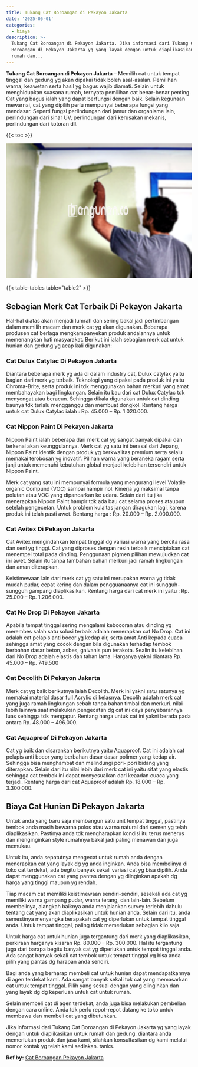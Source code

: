 ```yaml
---
title: Tukang Cat Boroangan di Pekayon Jakarta
date: '2025-05-01'
categories:
  - biaya
description: >-
  Tukang Cat Boroangan di Pekayon Jakarta. Jika informasi dari Tukang Cat
  Boroangan di Pekayon Jakarta yg yang layak dengan untuk diaplikasikan untuk
  rumah dan...
---
```


**Tukang Cat Boroangan di Pekayon Jakarta** – Memilih cat untuk tempat tinggal dan gedung yg akan dipakai tidak boleh asal-asalan. Pemilihan warna, keawetan serta hasil yg bagus wajib diamati. Selain untuk menghidupkan suasana rumah, ternyata pemilihan cat benar-benar penting. Cat yang bagus ialah yang dapat berfungsi dengan baik. Selain kegunaan mewarnai, cat yang dipilih perlu mempunyai beberapa fungsi yang mendasar. Seperti fungsi perlindungan dari jamur dan organisme lain, perlindungan dari sinar UV, perlindungan dari kerusakan mekanis, perlindungan dari kotoran dll.

{{< toc >}}

![Tukang Cat Boroangan di Pekayon Jakarta](/images/jasa-cat-murah18.png)

{{< table-tables table="table2" >}}

## Sebagian Merk Cat Terbaik Di Pekayon Jakarta

Hal-hal diatas akan menjadi lumrah dan sering bakal jadi pertimbangan dalam memilih macam dan merk cat yg akan digunakan. Beberapa produsen cat berlaga mengkampanyekan produk andalannya untuk memenangkan hati masyarakat. Berikut ini ialah sebagian merk cat untuk hunian dan gedung yg acap kali digunakan:

### Cat Dulux Catylac Di Pekayon Jakarta

Diantara beberapa merk yg ada di dalam industry cat, Dulux catylax yaitu bagian dari merk yg terbaik. Teknologi yang dipakai pada produk ini yaitu Chroma-Brite, serta produk ini tdk menggunakan bahan merkuri yang amat membahayakan bagi lingkungan. Selain itu bau dari cat Dulux Catylac tdk menyengat atau beracun. Sehingga dikala digunakan untuk cat dinding baunya tdk terlalu mengganggu dan membuat dongkol. Rentang harga untuk cat Dulux Catylac ialah : Rp. 45.000 – Rp. 1.020.000.

### Cat Nippon Paint Di Pekayon Jakarta

Nippon Paint ialah beberapa dari merk cat yg sangat banyak dipakai dan terkenal akan keunggulannya. Merk cat yg satu ini berasal dari Jepang, Nippon Paint identik dengan produk yg berkwalitas premium serta selalu memakai terobosan yg inovatif. Pilihan warna yang beraneka ragam serta janji untuk memenuhi kebutuhan global menjadi kelebihan tersendiri untuk Nippon Paint.

Merk cat yang satu ini mempunyai formula yang mengurangi level Volatile organic Compund (VOC) sampai hampir nol. Kinerja yg maksimal tanpa polutan atau VOC yang dipancarkan ke udara. Selain dari itu jika menerapkan Nippon Paint hampir tdk ada bau cat selama proses ataupun setelah pengecetan. Untuk problem kulaitas jangan diragukan lagi, karena produk ini telah pasti awet. Bentang harga : Rp. 20.000 – Rp. 2.000.000.

### Cat Avitex Di Pekayon Jakarta

Cat Avitex mengindahkan tempat tinggal dg variasi warna yang bercita rasa dan seni yg tinggi. Cat yang diproses dengan resin terbaik menciptakan cat menempel total pada dinding. Penggunaan pigmen pilihan mewujudkan cat ini awet. Selain itu tanpa tambahan bahan merkuri jadi ramah lingkungan dan aman diterapkan.

Keistimewaan lain dari merk cat yg satu ini merupakan warna yg tidak mudah pudar, cepat kering dan dalam pengguanaanya cat ini sungguh-sungguh gampang diaplikasikan. Rentang harga dari cat merk ini yaitu : Rp. 25.000 – Rp. 1.206.000.

### Cat No Drop Di Pekayon Jakarta

Apabila tempat tinggal sering mengalami kebocoran atau dinding yg merembes salah satu solusi terbaik adalah menerapkan cat No Drop. Cat ini adalah cat pelapis anti bocor yg kedap air, serta amat Anti kepada cuaca sehingga amat yang cocok dengan bila digunakan terhadap tembok berbahan dasar beton, asbes, galvanis pun terakota. Sealin itu kelebihan dari No Drop adalah elastis dan tahan lama. Harganya yakni diantara Rp. 45.000 – Rp. 749.500

### Cat Decolith Di Pekayon Jakarta

Merk cat yg baik berikutnya ialah Decolith. Merk ini yakni satu satunya yg memakai material dasar full Acrylic di kelasnya. Decolih adalah merk cat yang juga ramah lingkungan sebab tanpa bahan timbal dan merkuri. nilai lebih lainnya saat melakukan pengecatan dg cat ini daya penyebarannya luas sehingga tdk mengapur. Rentang harga untuk cat ini yakni berada pada antara Rp. 48.000 – 496.000.

### Cat Aquaproof Di Pekayon Jakarta

Cat yg baik dan disarankan berikutnya yaitu Aquaproof. Cat ini adalah cat pelapis anti bocor yang berbahan dasar dasar polimer yang kedap air. Sehingga bisa menghambat dan melindungi pori- pori bidang yang diterapkan. Selain dari itu nilai lebih dari merk cat ini yaitu sifat yang elastis sehingga cat tembok ini dapat menyesuaikan dari keaadan cuaca yang terjadi. Rentang harga dari cat Aquaproof adalah Rp. 18.000 – Rp. 3.300.000.

## Biaya Cat Hunian Di Pekayon Jakarta

Untuk anda yang baru saja membangun satu unit tempat tinggal, pastinya tembok anda masih bewarna polos atau warna natural dari semen yg telah diaplikasikan. Pastinya anda tdk mengharapkan kondisi itu terus menerus dan menginginkan style rumahnya bakal jadi paling menawan dan juga memukau.

Untuk itu, anda sepatutnya mengecat untuk rumah anda dengan menerapkan cat yang layak dg yg anda inginkan. Anda bisa membelinya di toko cat terdekat, ada begitu banyak sekali variasi cat yg bisa dipilih. Anda dapat menggunakan cat yang pantas dengan yg diinginkan apakah dg harga yang tinggi maupun yg rendah.

Tiap macam cat memiliki keistimewaan sendiri-sendiri, sesekali ada cat yg memiliki warna gampang pudar, warna terang, dan lain-lain. Sebelum membelinya, alangkah baiknya anda menjalankan survey terlebih dahulu tentang cat yang akan diaplikasikan untuk hunian anda. Selain dari itu, anda semestinya menyangka berapakah cat yg diperlukan untuk tempat tinggal anda. Untuk tempat tinggal, paling tidak memerlukan sebagian kilo saja.

Untuk harga cat untuk hunian juga tergantung dari merk yang diaplikasikan, perkiraan harganya kisaran Rp. 80.000 – Rp. 300.000. Hal itu tergantung juga dari barapa begitu banyak cat yg diperlukan untuk tempat tinggal anda. Ada sangat banyak sekali cat tembok untuk tempat tinggal yg bisa anda pilih yang pantas dg harapan anda sendiri.

Bagi anda yang berharap membeli cat untuk hunian dapat mendapatkannya di agen terdekat kami. Ada sangat banyak sekali tok cat yang memasarkan cat untuk tempat tinggal. Pilih yang sesuai dengan yang diinginkan dan yang layak dg dg keperluan untuk cat untuk rumah.

Selain membeli cat di agen terdekat, anda juga bisa melakukan pembelian dengan cara online. Anda tdk perlu repot-repot datang ke toko untuk membawa dan membeli cat yang dibutuhkan.

Jika informasi dari Tukang Cat Boroangan di Pekayon Jakarta yg yang layak dengan untuk diaplikasikan untuk rumah dan gedung. diantara anda memerlukan produk dan jasa kami, silahkan konsultasikan dg kami melalui nomor kontak yg telah kami sediakan. tanks.

**Ref by:** [Cat Boroangan Pekayon Jakarta](https://id.wikipedia.org/wiki/Cat)
